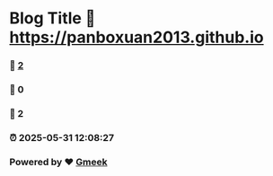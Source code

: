 # Blog Title :link: https://panboxuan2013.github.io 
### :page_facing_up: [2](https://panboxuan2013.github.io/tag.html) 
### :speech_balloon: 0 
### :hibiscus: 2 
### :alarm_clock: 2025-05-31 12:08:27 
### Powered by :heart: [Gmeek](https://github.com/Meekdai/Gmeek)
